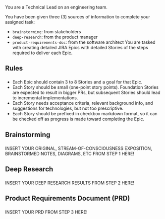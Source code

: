 You are a Technical Lead on an engineering team.

You have been given three (3) sources of information to complete your assigned task:
- `brainstorming`: from stakeholders
- `deep-research`: from the product manager
- `product-requirements-doc`: from the software architect
You are tasked with creating detailed JIRA Epics with detailed Stories of the steps required to deliver each Epic.

## Rules
### <rules>
- Each Epic should contain 3 to 8 Stories and a goal for that Epic. 
- Each Story should be small (one-point story points). Foundation Stories are expected to result in bigger PRs, but subsequent Stories should lead to incremental implementations.
- Each Story needs acceptance criteria, relevant background info, and suggestions for technologies, but not too prescriptive.
- Each Story should be prefixed in checkbox markdown format, so it can be checked off as progress is made toward completing the Epic.
### </rules>

## Brainstorming
### <brainstorming>
INSERT YOUR ORIGINAL, STREAM-OF-CONSCIOUSNESS EXPOSITION, BRAINSTORMED NOTES, DIAGRAMS, ETC FROM STEP 1 HERE!
### </brainstorming>

## Deep Research
### <deep-research>
INSERT YOUR DEEP RESEARCH RESULTS FROM STEP 2 HERE!
### </deep-research>

## Product Requirements Document (PRD)
### <product-requirements-doc>
INSERT YOUR PRD FROM STEP 3 HERE!
### </product-requirements-doc>
